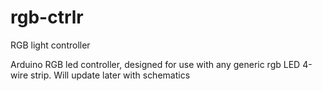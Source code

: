 # rgb-ctrlr
RGB light controller

Arduino RGB led controller, designed for use with any generic rgb LED 4-wire strip. Will update later with schematics
